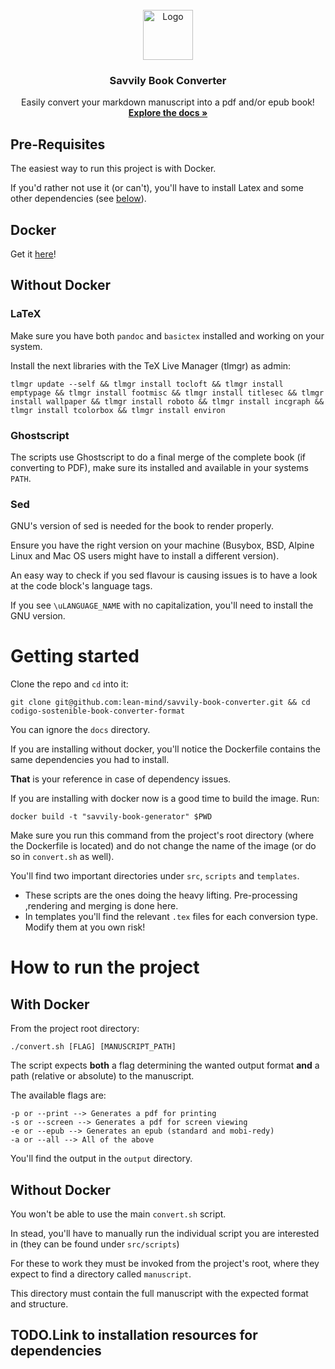 <br />
<div align="center">
  <a href="https://github.com/lean-mind/savvily-book-converter">
    <img src="docs/logo.png" alt="Logo" width="80" height="80">
  </a>

<h3 align="center">Savvily Book Converter</h3>

  <p align="center">
    Easily convert your markdown manuscript into a pdf and/or epub book!
    <br />
    <a href="https://lean-mind.github.io/savvily-book-converter/#/"><strong>Explore the docs »</strong></a>
    <br />
    </p>
</div>

## Pre-Requisites

The easiest way to run this project is with Docker.

If you'd rather not use it (or can't), you'll have to install Latex and some other dependencies (see [below](#latex)).

## Docker

Get it [here](https://docs.docker.com/get-docker/)!

<a name="latex"/>

## Without Docker

### LaTeX

Make sure you have both `pandoc` and `basictex` installed and working on your system.

Install the next libraries with the TeX Live Manager (tlmgr) as admin:

```shell
tlmgr update --self && tlmgr install tocloft && tlmgr install emptypage && tlmgr install footmisc && tlmgr install titlesec && tlmgr install wallpaper && tlmgr install roboto && tlmgr install incgraph && tlmgr install tcolorbox && tlmgr install environ
```

### Ghostscript

The scripts use Ghostscript to do a final merge of the complete book (if converting to PDF), make sure its installed and available in your systems `PATH`.

### Sed

GNU's version of sed is needed for the book to render properly.

Ensure you have the right version on your machine (Busybox, BSD, Alpine Linux and Mac OS users might have to install a different version).

An easy way to check if you sed flavour is causing issues is to have a look at the code block's language tags.

If you see `\uLANGUAGE_NAME` with no capitalization, you'll need to install the GNU version.

# Getting started

Clone the repo and `cd` into it:

`git clone git@github.com:lean-mind/savvily-book-converter.git && cd codigo-sostenible-book-converter-format`

You can ignore the `docs` directory.

If you are installing without docker, you'll notice the Dockerfile contains the same dependencies you had to install.

**That** is your reference in case of dependency issues.

If you are installing with docker now is a good time to build the image. Run:

`docker build -t "savvily-book-generator" $PWD`

Make sure you run this command from the project's root directory (where the Dockerfile is located) and do not change the name of the image (or do so in `convert.sh` as well).

You'll find two important directories under `src`, `scripts` and `templates`.

- These scripts are the ones doing the heavy lifting. Pre-processing ,rendering and merging is done here.
- In templates you'll find the relevant `.tex` files for each conversion type. Modify them at you own risk!

# How to run the project

## With Docker

From the project root directory:

`./convert.sh [FLAG] [MANUSCRIPT_PATH]`

The script expects **both** a flag determining the wanted output format **and** a path (relative or absolute) to the manuscript.

The available flags are:

```
-p or --print --> Generates a pdf for printing
-s or --screen --> Generates a pdf for screen viewing
-e or --epub --> Generates an epub (standard and mobi-redy)
-a or --all --> All of the above
```

You'll find the output in the `output` directory.

## Without Docker

You won't be able to use the main `convert.sh` script.

In stead, you'll have to manually run the individual script you are interested in (they can be found under `src/scripts`)

For these to work they must be invoked from the project's root, where they expect to find a directory called `manuscript`.

This directory must contain the full manuscript with the expected format and structure.

## TODO.Link to installation resources for dependencies
